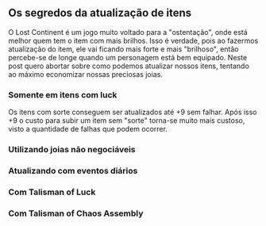 ## Os segredos da atualização de itens

O Lost Continent é um jogo muito voltado para a "ostentação", onde está melhor quem tem o item com mais brilhos. Isso é verdade, pois ao fazermos atualização do item, ele vai ficando mais forte e mais "brilhoso", então percebe-se de longe quando um personagem está bem equipado. Neste post quero abortar sobre como podemos atualizar nossos itens, tentando ao máximo economizar nossas preciosas joias.

### Somente em itens com luck

Os itens com sorte conseguem ser atualizados até +9 sem falhar. Após isso +9 o custo para subir um item sem "sorte" torna-se muito mais custoso, visto a quantidade de falhas que podem ocorrer.

### Utilizando joias não negociáveis

### Atualizando com eventos diários

### Com Talisman of Luck

### Com Talisman of Chaos Assembly
